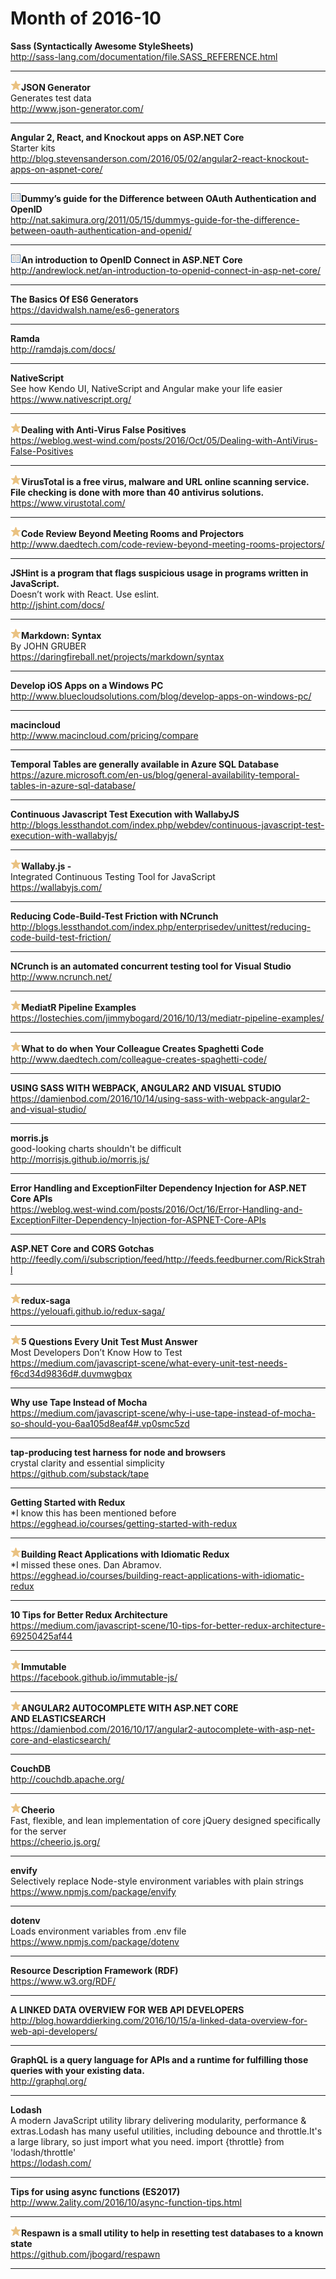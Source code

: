 # Month of 2016-10
__Sass (Syntactically Awesome StyleSheets)__  
<http://sass-lang.com/documentation/file.SASS_REFERENCE.html>  
***
__![star](./tags/star.png)JSON Generator__  
Generates test data  
<http://www.json-generator.com/>  
***
__Angular 2, React, and Knockout apps on ASP.NET Core__  
Starter kits  
<http://blog.stevensanderson.com/2016/05/02/angular2-react-knockout-apps-on-aspnet-core/>  
***
__![star](./tags/readit.png)Dummy’s guide for the Difference between OAuth Authentication and OpenID__  
<http://nat.sakimura.org/2011/05/15/dummys-guide-for-the-difference-between-oauth-authentication-and-openid/>  
***
__![star](./tags/readit.png)An introduction to OpenID Connect in ASP.NET Core__  
<http://andrewlock.net/an-introduction-to-openid-connect-in-asp-net-core/>  
***
__The Basics Of ES6 Generators__  
<https://davidwalsh.name/es6-generators>  
***
__Ramda__  
<http://ramdajs.com/docs/>  
***
__NativeScript__  
See how Kendo UI, NativeScript and Angular make your life easier  
<https://www.nativescript.org/>  
***
__![star](./tags/star.png)Dealing with Anti-Virus False Positives__  
<https://weblog.west-wind.com/posts/2016/Oct/05/Dealing-with-AntiVirus-False-Positives>  
***
__![star](./tags/star.png)VirusTotal is a free virus, malware and URL online scanning service. File checking is done with more than 40 antivirus solutions.__  
<https://www.virustotal.com/>  
***
__![star](./tags/star.png)Code Review Beyond Meeting Rooms and Projectors__  
<http://www.daedtech.com/code-review-beyond-meeting-rooms-projectors/>  
***
__JSHint is a program that flags suspicious usage in programs written in JavaScript.__  
Doesn’t work with React. Use eslint.  
<http://jshint.com/docs/>  
***
__![star](./tags/star.png)Markdown: Syntax__  
By JOHN GRUBER  
<https://daringfireball.net/projects/markdown/syntax>  
***
__Develop iOS Apps on a Windows PC__  
<http://www.bluecloudsolutions.com/blog/develop-apps-on-windows-pc/>  
***
__macincloud__  
<http://www.macincloud.com/pricing/compare>  
***
__Temporal Tables are generally available in Azure SQL Database__  
<https://azure.microsoft.com/en-us/blog/general-availability-temporal-tables-in-azure-sql-database/>  
***
__Continuous Javascript Test Execution with WallabyJS__  
<http://blogs.lessthandot.com/index.php/webdev/continuous-javascript-test-execution-with-wallabyjs/>  
***
__![star](./tags/star.png)Wallaby.js -__  
Integrated Continuous Testing Tool for JavaScript  
<https://wallabyjs.com/>  
***
__Reducing Code-Build-Test Friction with NCrunch__  
<http://blogs.lessthandot.com/index.php/enterprisedev/unittest/reducing-code-build-test-friction/>  
***
__NCrunch is an automated concurrent testing tool for Visual Studio__  
<http://www.ncrunch.net/>  
***
__![star](./tags/star.png)MediatR Pipeline Examples__  
<https://lostechies.com/jimmybogard/2016/10/13/mediatr-pipeline-examples/>  
***
__![star](./tags/star.png)What to do when Your Colleague Creates Spaghetti Code__  
<http://www.daedtech.com/colleague-creates-spaghetti-code/>  
***
__USING SASS WITH WEBPACK, ANGULAR2 AND VISUAL STUDIO__  
<https://damienbod.com/2016/10/14/using-sass-with-webpack-angular2-and-visual-studio/>  
***
__morris.js__  
good-looking charts shouldn't be difficult  
<http://morrisjs.github.io/morris.js/>  
***
__Error Handling and ExceptionFilter Dependency Injection for ASP.NET Core APIs__  
<https://weblog.west-wind.com/posts/2016/Oct/16/Error-Handling-and-ExceptionFilter-Dependency-Injection-for-ASPNET-Core-APIs>  
***
__ASP.NET Core and CORS Gotchas__  
<http://feedly.com/i/subscription/feed/http://feeds.feedburner.com/RickStrahl>  
***
__![star](./tags/star.png)redux-saga__  
<https://yelouafi.github.io/redux-saga/>  
***
__![star](./tags/star.png)5 Questions Every Unit Test Must Answer__  
Most Developers Don’t Know How to Test  
<https://medium.com/javascript-scene/what-every-unit-test-needs-f6cd34d9836d#.duvmwgbqx>  
***
__Why use Tape Instead of Mocha__  
<https://medium.com/javascript-scene/why-i-use-tape-instead-of-mocha-so-should-you-6aa105d8eaf4#.vp0smc5zd>  
***
__tap-producing test harness for node and browsers__  
crystal clarity and essential simplicity  
<https://github.com/substack/tape>  
***
__Getting Started with Redux__  
*I know this has been mentioned before  
<https://egghead.io/courses/getting-started-with-redux>  
***
__![star](./tags/star.png)Building React Applications with Idiomatic Redux__  
*I missed these ones. Dan Abramov.  
<https://egghead.io/courses/building-react-applications-with-idiomatic-redux>  
***
__10 Tips for Better Redux Architecture__  
<https://medium.com/javascript-scene/10-tips-for-better-redux-architecture-69250425af44>  
***
__![star](./tags/star.png)Immutable__  
<https://facebook.github.io/immutable-js/>  
***
__![star](./tags/star.png)ANGULAR2 AUTOCOMPLETE WITH ASP.NET CORE AND ELASTICSEARCH__  
<https://damienbod.com/2016/10/17/angular2-autocomplete-with-asp-net-core-and-elasticsearch/>  
***
__CouchDB__  
<http://couchdb.apache.org/>  
***
__![star](./tags/star.png)Cheerio__  
Fast, flexible, and lean implementation of core jQuery designed specifically for the server  
<https://cheerio.js.org/>  
***
__envify__  
Selectively replace Node-style environment variables with plain strings  
<https://www.npmjs.com/package/envify>  
***
__dotenv__  
Loads environment variables from .env file  
<https://www.npmjs.com/package/dotenv>  
***
__Resource Description Framework (RDF)__  
<https://www.w3.org/RDF/>  
***
__A LINKED DATA OVERVIEW FOR WEB API DEVELOPERS__  
<http://blog.howarddierking.com/2016/10/15/a-linked-data-overview-for-web-api-developers/>  
***
__GraphQL is a query language for APIs and a runtime for fulfilling those queries with your existing data.__  
<http://graphql.org/>  
***
__Lodash__  
A modern JavaScript utility library delivering modularity, performance & extras.Lodash has many useful utilities, including debounce and throttle.It's a large library, so just import what you need.     import {throttle} from 'lodash/throttle'  
<https://lodash.com/>  
***
__Tips for using async functions (ES2017)__  
<http://www.2ality.com/2016/10/async-function-tips.html>  
***
__![star](./tags/star.png)Respawn is a small utility to help in resetting test databases to a known state__  
<https://github.com/jbogard/respawn>  
***

